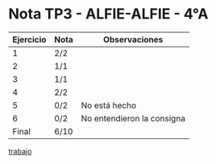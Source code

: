 # Nota TP3 - ALFIE-ALFIE - 4°A

| Ejercicio | Nota | Observaciones              |
| --------- | ---- | -------------------------- |
| 1         | 2/2  |                            |
| 2         | 1/1  |                            |
| 3         | 1/1  |                            |
| 4         | 2/2  |                            |
| 5         | 0/2  | No está hecho              |
| 6         | 0/2  | No entendieron la consigna |
| Final     | 6/10 |                            |

[trabajo](https://drive.google.com/file/d/1h2TO0BlfKTLBAsD6NgRZFfBK_6Ja7Pte/view)
